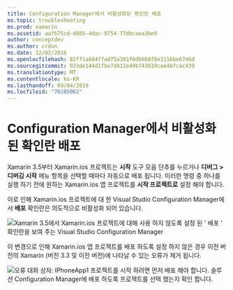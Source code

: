 ```yaml
---
title: Configuration Manager에서 비활성화된 확인란 배포
ms.topic: troubleshooting
ms.prod: xamarin
ms.assetid: aaf675cd-d885-4dac-9754-77dbcaea3be9
author: conceptdev
ms.author: crdun
ms.date: 12/02/2016
ms.openlocfilehash: 82ff1a684ffad75a301f0db6b0f8e3116be6746d
ms.sourcegitcommit: 933de144d1fbe7d412e49b743839cae4bfcac439
ms.translationtype: MT
ms.contentlocale: ko-KR
ms.lasthandoff: 09/04/2019
ms.locfileid: "70285062"
---
```

# <a name="deploy-checkboxes-disabled-in-configuration-manager"></a>Configuration Manager에서 비활성화된 확인란 배포

Xamarin 3.5부터 Xamarin.ios 프로젝트는 **시작** 도구 모음 단추를 누르거나 **디버그 > 디버깅 시작** 메뉴 항목을 선택할 때마다 자동으로 배포 됩니다. 이러한 명령 중 하나를 실행 하기 전에 원하는 Xamarin.ios 앱 프로젝트를 **시작 프로젝트로** 설정 해야 합니다.

이로 인해 Xamarin.ios 프로젝트에 대 한 Visual Studio Configuration Manager에서 **배포** 확인란은 의도적으로 비활성화 되어 있습니다.

![](deploy-checkboxes-images/configuration.png "Xamarin 3.5에서 Xamarin.ios 프로젝트에 대해 사용 하지 않도록 설정 된 ' 배포 ' 확인란을 보여 주는 Visual Studio Configuration Manager")

이 변경으로 인해 Xamarin.ios 앱 프로젝트를 배포 하도록 설정 하지 않은 경우 이전 버전의 Xamarin (버전 3.3 및 이전 버전)에 나타날 수 있는 오류가 제거 됩니다.

![](deploy-checkboxes-images/error.png "오류 대화 상자: IPhoneApp1 프로젝트를 시작 하려면 먼저 배포 해야 합니다. 솔루션 Configuration Manager에 배포 하도록 프로젝트를 선택 했는지 확인 합니다.")
